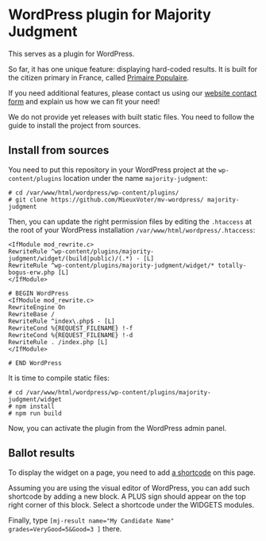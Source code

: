 # WordPress plugin for Majority Judgment


This serves as a plugin for WordPress.

So far, it has one unique feature: displaying hard-coded results.
It is built for the citizen primary in France, called [Primaire Populaire](https://primairepopulaire.fr/).

If you need additional features, please contact us using our [website contact form](https://mieuxvoter.fr/) and explain us how we can fit your need!

We do not provide yet releases with built static files. You need to follow the guide to install the project from sources.


## Install from sources

You need to put this repository in your WordPress project at the `wp-content/plugins` location under the name `majority-judgment`:

```
# cd /var/www/html/wordpress/wp-content/plugins/
# git clone https://github.com/MieuxVoter/mv-wordpress/ majority-judgment
```
 
Then, you can update the right permission files by editing the `.htaccess` at the root of your WordPress installation `/var/www/html/wordpress/.htaccess`:



```
<IfModule mod_rewrite.c>
RewriteRule ^wp-content/plugins/majority-judgment/widget/(build|public)/(.*) - [L]
RewriteRule ^wp-content/plugins/majority-judgment/widget/* totally-bogus-erw.php [L]
</IfModule>

# BEGIN WordPress
<IfModule mod_rewrite.c>
RewriteEngine On
RewriteBase /
RewriteRule ^index\.php$ - [L]
RewriteCond %{REQUEST_FILENAME} !-f
RewriteCond %{REQUEST_FILENAME} !-d
RewriteRule . /index.php [L]
</IfModule>

# END WordPress

```

It is time to compile static files:

```
# cd /var/www/html/wordpress/wp-content/plugins/majority-judgment/widget
# npm install
# npm run build
``` 

Now, you can activate the plugin from the WordPress admin panel.

## Ballot results

To display the widget on a page, you need to add [a shortcode](https://wordpress.com/support/shortcodes/) on this page.

Assuming you are using the visual editor of WordPress, you can add such shortcode by adding a new block. A PLUS sign should appear on the top right corner of this block. Select a shortcode under the WIDGETS modules.

Finally, type `[mj-result name="My Candidate Name" grades=VeryGood=5&Good=3 ]` there.
